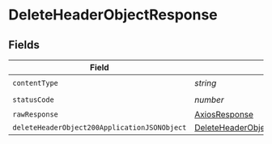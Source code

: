 # DeleteHeaderObjectResponse


## Fields

| Field                                                                                                   | Type                                                                                                    | Required                                                                                                | Description                                                                                             |
| ------------------------------------------------------------------------------------------------------- | ------------------------------------------------------------------------------------------------------- | ------------------------------------------------------------------------------------------------------- | ------------------------------------------------------------------------------------------------------- |
| `contentType`                                                                                           | *string*                                                                                                | :heavy_check_mark:                                                                                      | N/A                                                                                                     |
| `statusCode`                                                                                            | *number*                                                                                                | :heavy_check_mark:                                                                                      | N/A                                                                                                     |
| `rawResponse`                                                                                           | [AxiosResponse](https://axios-http.com/docs/res_schema)                                                 | :heavy_minus_sign:                                                                                      | N/A                                                                                                     |
| `deleteHeaderObject200ApplicationJSONObject`                                                            | [DeleteHeaderObject200ApplicationJSON](../../models/operations/deleteheaderobject200applicationjson.md) | :heavy_minus_sign:                                                                                      | OK                                                                                                      |